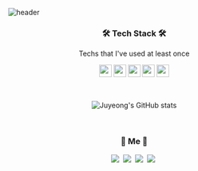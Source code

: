![header](https://capsule-render.vercel.app/api?type=soft&color=auto&height=150&section=header&text=juyeong-s&fontSize=70&animation=twinkling)

<h3 align="center">🛠 Tech Stack 🛠</h3>

<p align="center"> Techs that I've used at least once </p>

<p align="center">
  <code><img height="25" src="https://img.shields.io/badge/-JavaScript-FFC81E?style=flat&logo=JavaScript"></code>
  <code><img height="25" src="https://img.shields.io/badge/-Python-3CA0E1?style=flat&logo=Python"></code>
  <code><img height="25" src="https://img.shields.io/badge/-React-0088CC?style=flat&logo=React"></code>
  <code><img height="25" src="https://img.shields.io/badge/-Vue.js-1AB09F?style=flat&logo=Vue.js"></code>
  <code><img height="25" src="https://img.shields.io/badge/-Django-092E20?style=flat&logo=Django"></code>
</p>

<br>

<div align="center" style="text-align:center">
  
  ![Juyeong's GitHub stats](https://github-readme-stats.vercel.app/api?username=juyeong-s&bg_color=30,e96443,904e95&title_color=fff&text_color=fff&show_icons=true&count_private=true)
  
</div>
  
<br>


<h3 align="center"> 🐰 Me 🐰 </h3>
<p align="center">
  <a href="https://juyami.tistory.com/"><img src="https://img.shields.io/badge/Tech%20Blog-21375A?style=flat-square&logo=Blogger&logoColor=white&link=https://juyami.tistory.com/"/></a>&nbsp
   <a href="https://velog.io/@shinoung2360"><img src="https://img.shields.io/badge/Velog-20C997?style=flat-square&logo=Velog&logoColor=white&link=https://velog.io/@shinoung2360"/></a>&nbsp
  <a href="mailto:happyu9986@gmail.com"><img src="https://img.shields.io/badge/Gmail-d14836?style=flat-square&logo=Gmail&logoColor=white&link=happyu9986@gmail.com"/></a>&nbsp
  <a href="https://www.notion.so/10d00028923644da9c1fb398a3c87fe5"><img src="https://img.shields.io/badge/Portfolio-9999FF?style=flat-square&logo=GitHub Sponsors&logoColor=white&link=https://www.notion.so/10d00028923644da9c1fb398a3c87fe5"/></a>&nbsp
</p>

